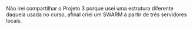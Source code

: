 Não irei compartilhar o Projeto 3 porque usei uma estrutura diferente daquela usada no curso, afinal criei um SWARM a partir de três servidores locais.